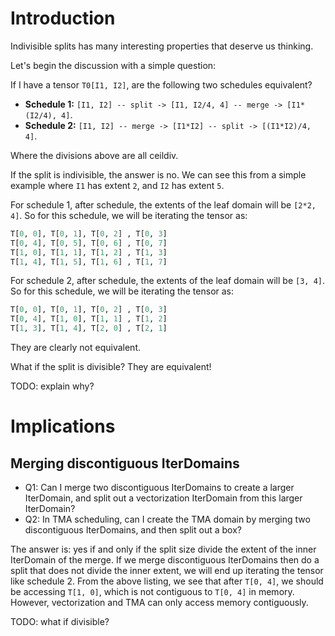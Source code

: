 # Introduction

Indivisible splits has many interesting properties that deserve us thinking.

Let's begin the discussion with a simple question:

If I have a tensor `T0[I1, I2]`, are the following two schedules equivalent?

- **Schedule 1:** `[I1, I2] -- split -> [I1, I2/4, 4] -- merge -> [I1*(I2/4), 4]`.
- **Schedule 2:** `[I1, I2] -- merge -> [I1*I2] -- split -> [(I1*I2)/4, 4]`.

Where the divisions above are all ceildiv.

If the split is indivisible, the answer is no.
We can see this from a simple example where `I1` has extent `2`, and `I2` has extent `5`.

For schedule 1, after schedule, the extents of the leaf domain will be `[2*2, 4]`.
So for this schedule, we will be iterating the tensor as:

```python
T[0, 0], T[0, 1], T[0, 2] , T[0, 3]
T[0, 4], T[0, 5], T[0, 6] , T[0, 7]
T[1, 0], T[1, 1], T[1, 2] , T[1, 3]
T[1, 4], T[1, 5], T[1, 6] , T[1, 7]
```

For schedule 2, after schedule, the extents of the leaf domain will be `[3, 4]`.
So for this schedule, we will be iterating the tensor as:

```python
T[0, 0], T[0, 1], T[0, 2] , T[0, 3]
T[0, 4], T[1, 0], T[1, 1] , T[1, 2]
T[1, 3], T[1, 4], T[2, 0] , T[2, 1]
```

They are clearly not equivalent.

What if the split is divisible? They are equivalent!

TODO: explain why?

# Implications

## Merging discontiguous IterDomains

- Q1: Can I merge two discontiguous IterDomains to create a larger IterDomain, and split out a vectorization IterDomain from this larger IterDomain?
- Q2: In TMA scheduling, can I create the TMA domain by merging two discontiguous IterDomains, and then split out a box?

The answer is: yes if and only if the split size divide the extent of the inner IterDomain of the merge.
If we merge discontiguous IterDomains then do a split that does not divide the inner extent,
we will end up iterating the tensor like schedule 2.
From the above listing, we see that after `T[0, 4]`, we should be accessing `T[1, 0]`,
which is not contiguous to `T[0, 4]` in memory.
However, vectorization and TMA can only access memory contiguously.

TODO: what if divisible?

